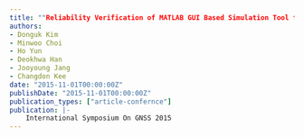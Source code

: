 ```yaml
---
title: ""Reliability Verification of MATLAB GUI Based Simulation Tool for Generating GPS Measurements""
authors:
- Donguk Kim
- Minwoo Choi
- Ho Yun
- Deokhwa Han
- Jooyoung Jang
- Changdon Kee
date: "2015-11-01T00:00:00Z"
publishDate: "2015-11-01T00:00:00Z"
publication_types: ["article-confernce"]
publication: |-
    International Symposium On GNSS 2015
---
```

